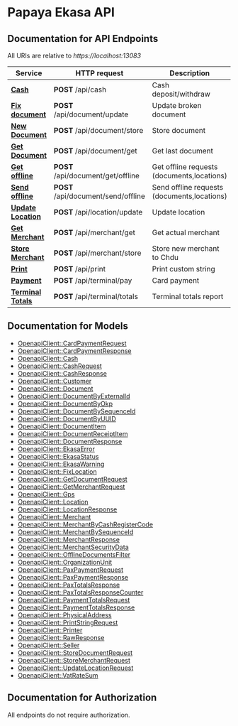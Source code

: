 # Papaya Ekasa API

## Documentation for API Endpoints

All URIs are relative to *https://localhost:13083*

Service | HTTP request | Description
------------- | ------------- | -------------
[**Cash**](docs/CashApi.md#do_post1) | **POST** /api/cash | Cash deposit/withdraw
[**Fix document**](docs/DocumentApi.md#do_post10) | **POST** /api/document/update | Update broken document
[**New Document**](docs/DocumentApi.md#do_post7) | **POST** /api/document/store | Store document
[**Get Document**](docs/DocumentApi.md#do_post2) | **POST** /api/document/get | Get last document
[**Get offline**](docs/DocumentApi.md#do_post4) | **POST** /api/document/get/offline | Get offline requests (documents,locations)
[**Send offline**](docs/DocumentApi.md#do_post6) | **POST** /api/document/send/offline | Send offline requests (documents,locations)
[**Update Location**](docs/LocationApi.md#do_post11) | **POST** /api/location/update | Update location
[**Get Merchant**](docs/MerchantApi.md#do_post3) | **POST** /api/merchant/get | Get actual merchant
[**Store Merchant**](docs/MerchantApi.md#do_post8) | **POST** /api/merchant/store | Store new merchant to Chdu
[**Print**](docs/OtherApi.md#do_post9) | **POST** /api/print | Print custom string
[**Payment**](docs/TerminalApi.md#CardPayment) | **POST** /api/terminal/pay | Card payment
[**Terminal Totals**](docs/TerminalApi.md#Totals) | **POST** /api/terminal/totals | Terminal totals report


## Documentation for Models

 - [OpenapiClient::CardPaymentRequest](docs/CardPaymentRequest.md)
 - [OpenapiClient::CardPaymentResponse](docs/CardPaymentResponse.md)
 - [OpenapiClient::Cash](docs/Cash.md)
 - [OpenapiClient::CashRequest](docs/CashRequest.md)
 - [OpenapiClient::CashResponse](docs/CashResponse.md)
 - [OpenapiClient::Customer](docs/Customer.md)
 - [OpenapiClient::Document](docs/Document.md)
 - [OpenapiClient::DocumentByExternalId](docs/DocumentByExternalId.md)
 - [OpenapiClient::DocumentByOkp](docs/DocumentByOkp.md)
 - [OpenapiClient::DocumentBySequenceId](docs/DocumentBySequenceId.md)
 - [OpenapiClient::DocumentByUUID](docs/DocumentByUUID.md)
 - [OpenapiClient::DocumentItem](docs/DocumentItem.md)
 - [OpenapiClient::DocumentReceiptItem](docs/DocumentReceiptItem.md)
 - [OpenapiClient::DocumentResponse](docs/DocumentResponse.md)
 - [OpenapiClient::EkasaError](docs/EkasaError.md)
 - [OpenapiClient::EkasaStatus](docs/EkasaStatus.md)
 - [OpenapiClient::EkasaWarning](docs/EkasaWarning.md)
 - [OpenapiClient::FixLocation](docs/FixLocation.md)
 - [OpenapiClient::GetDocumentRequest](docs/GetDocumentRequest.md)
 - [OpenapiClient::GetMerchantRequest](docs/GetMerchantRequest.md)
 - [OpenapiClient::Gps](docs/Gps.md)
 - [OpenapiClient::Location](docs/Location.md)
 - [OpenapiClient::LocationResponse](docs/LocationResponse.md)
 - [OpenapiClient::Merchant](docs/Merchant.md)
 - [OpenapiClient::MerchantByCashRegisterCode](docs/MerchantByCashRegisterCode.md)
 - [OpenapiClient::MerchantBySequenceId](docs/MerchantBySequenceId.md)
 - [OpenapiClient::MerchantResponse](docs/MerchantResponse.md)
 - [OpenapiClient::MerchantSecurityData](docs/MerchantSecurityData.md)
 - [OpenapiClient::OfflineDocumentsFilter](docs/OfflineDocumentsFilter.md)
 - [OpenapiClient::OrganizationUnit](docs/OrganizationUnit.md)
 - [OpenapiClient::PaxPaymentRequest](docs/PaxPaymentRequest.md)
 - [OpenapiClient::PaxPaymentResponse](docs/PaxPaymentResponse.md)
 - [OpenapiClient::PaxTotalsResponse](docs/PaxTotalsResponse.md)
 - [OpenapiClient::PaxTotalsResponseCounter](docs/PaxTotalsResponseCounter.md)
 - [OpenapiClient::PaymentTotalsRequest](docs/PaymentTotalsRequest.md)
 - [OpenapiClient::PaymentTotalsResponse](docs/PaymentTotalsResponse.md)
 - [OpenapiClient::PhysicalAddress](docs/PhysicalAddress.md)
 - [OpenapiClient::PrintStringRequest](docs/PrintStringRequest.md)
 - [OpenapiClient::Printer](docs/Printer.md)
 - [OpenapiClient::RawResponse](docs/RawResponse.md)
 - [OpenapiClient::Seller](docs/Seller.md)
 - [OpenapiClient::StoreDocumentRequest](docs/StoreDocumentRequest.md)
 - [OpenapiClient::StoreMerchantRequest](docs/StoreMerchantRequest.md)
 - [OpenapiClient::UpdateLocationRequest](docs/UpdateLocationRequest.md)
 - [OpenapiClient::VatRateSum](docs/VatRateSum.md)


## Documentation for Authorization

 All endpoints do not require authorization.

